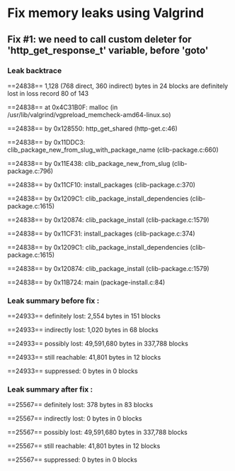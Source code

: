 # Fix memory leaks using Valgrind

## Fix #1: we need to call custom deleter for 'http_get_response_t' variable, before 'goto'
### Leak backtrace
==24838== 1,128 (768 direct, 360 indirect) bytes in 24 blocks are definitely lost in loss record 80 of 143

==24838==    at 0x4C31B0F: malloc (in /usr/lib/valgrind/vgpreload_memcheck-amd64-linux.so)

==24838==    by 0x128550: http_get_shared (http-get.c:46)

==24838==    by 0x11DDC3: clib_package_new_from_slug_with_package_name (clib-package.c:660)

==24838==    by 0x11E438: clib_package_new_from_slug (clib-package.c:796)

==24838==    by 0x11CF10: install_packages (clib-package.c:370)

==24838==    by 0x1209C1: clib_package_install_dependencies (clib-package.c:1615)

==24838==    by 0x120874: clib_package_install (clib-package.c:1579)

==24838==    by 0x11CF31: install_packages (clib-package.c:374)

==24838==    by 0x1209C1: clib_package_install_dependencies (clib-package.c:1615)

==24838==    by 0x120874: clib_package_install (clib-package.c:1579)

==24838==    by 0x11B724: main (package-install.c:84)
### Leak summary before fix :
==24933==    definitely lost: 2,554 bytes in 151 blocks

==24933==    indirectly lost: 1,020 bytes in 68 blocks

==24933==      possibly lost: 49,591,680 bytes in 337,788 blocks

==24933==    still reachable: 41,801 bytes in 12 blocks

==24933==         suppressed: 0 bytes in 0 blocks
### Leak summary after fix :
==25567==    definitely lost: 378 bytes in 83 blocks

==25567==    indirectly lost: 0 bytes in 0 blocks

==25567==      possibly lost: 49,591,680 bytes in 337,788 blocks

==25567==    still reachable: 41,801 bytes in 12 blocks

==25567==         suppressed: 0 bytes in 0 blocks
